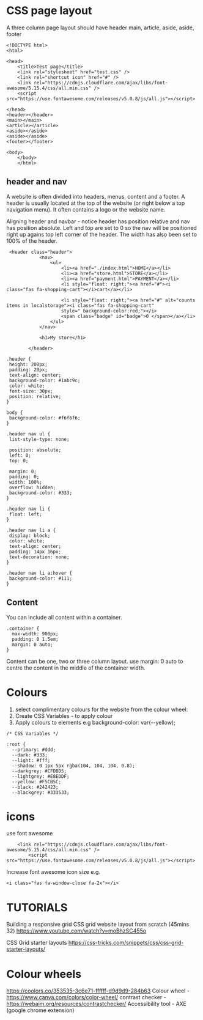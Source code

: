 CSS page layout
===============
A three column page layout should have header main, article, aside, aside, footer

```
<!DOCTYPE html>
<html>

<head>
    <title>Test page</title>
    <link rel="stylesheet" href="test.css" />
    <link rel="shortcut icon" href="#" />
    <link rel="https://cdnjs.cloudflare.com/ajax/libs/font-awesome/5.15.4/css/all.min.css" />
    <script src="https://use.fontawesome.com/releases/v5.0.8/js/all.js"></script>

</head>
<header></header> 
<main></main>
<article></article>
<aside></aside> 
<aside></aside>
<footer></footer>

<body>
    </body>
    </html>
```

header and nav
---------------

A website is often divided into headers, menus, content and a footer. A header is usually located at the top of the website (or right below a top navigation menu). It often contains a logo or the website name.

Aligning header and navbar - notice header has position relative and nav has position absolute. Left and top are set to 0 so the nav will be positioned right up
agains top left corner of the header.  The width has also been set to 100% of the header.

```
 <header class="header">
            <nav>
                <ul>
                    <li><a href="./index.html">HOME</a></li>
                    <li><a href="store.html">STORE</a></li>
                    <li><a href="payment.html">PAYMENT</a></li>
                    <li style="float: right;"><a href="#"><i class="fas fa-shopping-cart"></i>cart</a></li>

                    <li style="float: right;"><a href="#" alt="counts items in localstorage"><i class="fas fa-shopping-cart" 
                    style=" background-color:red;"></i>
                    <span class="badge" id="badge">0 </span></a></li>
                </ul>
            </nav>

            <h1>My store</h1>
           
        </header>
 ```
 
 ```
 .header {
  height: 200px;
  padding: 20px;
  text-align: center;
  background-color: #1abc9c;
  color: white;
  font-size: 30px;
  position: relative;
}

body {
  background-color: #f6f6f6;
 }

.header nav ul {
  list-style-type: none;

  position: absolute;
  left: 0;
  top: 0;

  margin: 0;
  padding: 0;
  width: 100%;
  overflow: hidden;
  background-color: #333;
}

.header nav li {
  float: left;
}

.header nav li a {
  display: block;
  color: white;
  text-align: center;
  padding: 14px 16px;
  text-decoration: none;
}

.header nav li a:hover {
  background-color: #111;
}

```
Content
--------
You can include all content within a container.

```
.container {
  max-width: 900px;
  padding: 0 1.5em;
  margin: 0 auto;
}
```
Content can be one, two or three column layout. use margin: 0 auto to centre the content in the middle of the container width.

Colours
========
1. select complimentary colours for the website from the colour wheel:
2. Create CSS Variables - to apply colour
3. Apply colours to elements  e.g background-color: var(--yellow); 

```
/* CSS Variables */

:root {
  --primary: #ddd;
  --dark: #333;
  --light: #fff;
  --shadow: 0 1px 5px rgba(104, 104, 104, 0.8);
  --darkgrey: #CFDBD5;
  --lightgrey: #E8EDDF;
  --yellow: #F5CB5C;
  --black: #242423;
  --blackgrey: #333533;
```

icons
======
use font awesome
```
    <link rel="https://cdnjs.cloudflare.com/ajax/libs/font-awesome/5.15.4/css/all.min.css" />
        <script src="https://use.fontawesome.com/releases/v5.0.8/js/all.js"></script>
```

Increase font awesome icon size e.g.

```
<i class="fas fa-window-close fa-2x"></i>
```

TUTORIALS
==========

Building a responsive grid CSS grid website layout from scratch (45mins 32)
https://www.youtube.com/watch?v=moBhzSC455o

CSS Grid starter layouts
https://css-tricks.com/snippets/css/css-grid-starter-layouts/


Colour wheels
===============


https://coolors.co/353535-3c6e71-ffffff-d9d9d9-284b63
Colour wheel - https://www.canva.com/colors/color-wheel/
contrast checker - https://webaim.org/resources/contrastchecker/
Accessibility tool - AXE (google chrome extension)
